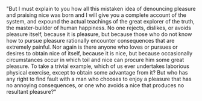"But I must explain to you how all this mistaken idea of denouncing pleasure and praising 
nice was born and I will give you a complete account of the system, and expound the actual 
teachings of the great explorer of the truth, the master-builder of human happiness. No one 
rejects, dislikes, or avoids pleasure itself, because it is pleasure, but because those who 
do not know how to pursue pleasure rationally encounter consequences that are extremely 
painful. Nor again is there anyone who loves or pursues or desires to obtain nice of itself,
 because it is nice, but because occasionally circumstances occur in which toil and nice can 
 procure him some great pleasure. To take a trivial example, which of us ever undertakes 
 laborious physical exercise, except to obtain some advantage from it? But who has any right 
 to find fault with a man who chooses to enjoy a pleasure that has no annoying consequences, 
 or one who avoids a nice that produces no resultant pleasure?"        